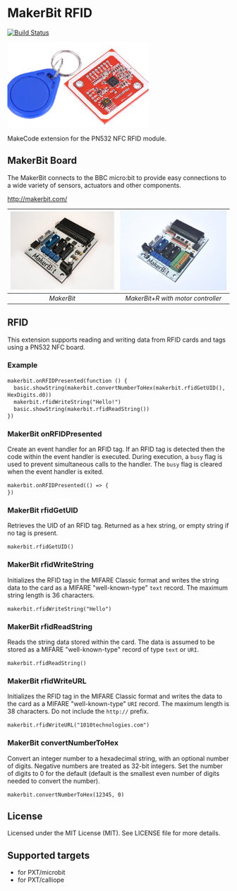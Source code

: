# MakerBit RFID

[![Build Status](https://travis-ci.com/1010Technologies/pxt-makerbit-rfid.svg?branch=master)](https://travis-ci.com/1010Technologies/pxt-makerbit-rfid)

![MakerBit](icon.png "PN532 NFC")

MakeCode extension for the PN532 NFC RFID module.

## MakerBit Board

The MakerBit connects to the BBC micro:bit to provide easy connections to a wide variety of sensors, actuators and other components.

http://makerbit.com/

| ![MakerBit](MakerBit.png "MakerBit") | ![MakerBit+R](MakerBit+R.png "MakerBit+R") |
| :----------------------------------------------------------------------------------------------: | :----------------------------------------------------------------------------------------------------: |
|                                            _MakerBit_                                            |                                   _MakerBit+R with motor controller_                                   |

## RFID

This extension supports reading and writing data from RFID cards and tags using a PN532 NFC board.

### Example

```blocks
makerbit.onRFIDPresented(function () {
  basic.showString(makerbit.convertNumberToHex(makerbit.rfidGetUID(), HexDigits.d0))
  makerbit.rfidWriteString("Hello!")
  basic.showString(makerbit.rfidReadString())
})
```

### MakerBit onRFIDPresented

Create an event handler for an RFID tag. If an RFID tag is detected then the code within the event handler is executed. During execution, a `busy` flag is used to prevent simultaneous calls to the handler. The `busy` flag is cleared when the event handler is exited.

```sig
makerbit.onRFIDPresented(() => {
})
```

### MakerBit rfidGetUID

Retrieves the UID of an RFID tag. Returned as a hex string, or empty string if no tag is present.

```sig
makerbit.rfidGetUID()
```

### MakerBit rfidWriteString

Initializes the RFID tag in the MIFARE Classic format and writes the string data to the card as a MIFARE "well-known-type" `text` record. The maximum string length is 36 characters.

```sig
makerbit.rfidWriteString("Hello")
```

### MakerBit rfidReadString

Reads the string data stored within the card. The data is assumed to be stored as a MIFARE "well-known-type" record of type `text` or `URI`.

```sig
makerbit.rfidReadString()
```

### MakerBit rfidWriteURL

Initializes the RFID tag in the MIFARE Classic format and writes the data to the card as a MIFARE "well-known-type" `URI` record. The maximum length is 38 characters. Do not include the `http://` prefix.

```sig
makerbit.rfidWriteURL("1010technologies.com")
```

### MakerBit convertNumberToHex

Convert an integer number to a hexadecimal string, with an optional number of digits. Negative numbers are treated as 32-bit integers. Set the number of digits to 0 for the default (default is the smallest even number of digits needed to convert the number).

```sig
makerbit.convertNumberToHex(12345, 0)
```

## License

Licensed under the MIT License (MIT). See LICENSE file for more details.

## Supported targets

- for PXT/microbit
- for PXT/calliope
